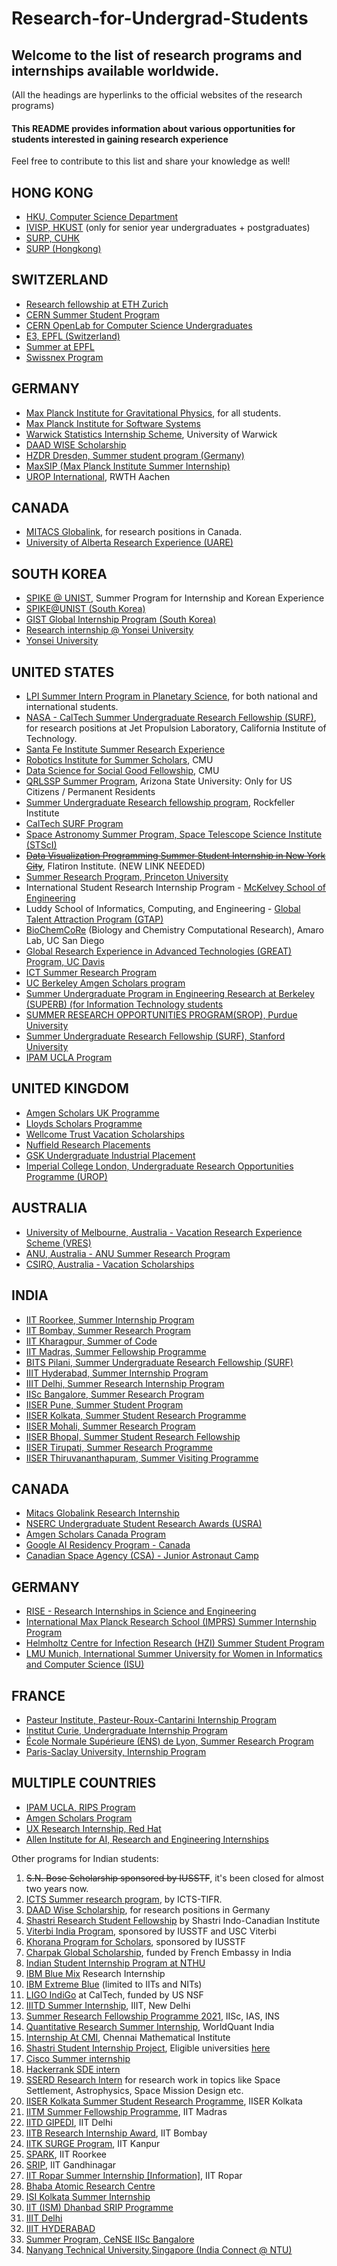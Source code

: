 # Research-for-Undergrad-Students

## Welcome to the list of research programs and internships available worldwide. <br>
(All the headings are hyperlinks to the official websites of the research programs)

#### This README provides information about various opportunities for students interested in gaining research experience <br>
Feel free to contribute to this list and share your knowledge as well!

## HONG KONG 
  * [HKU, Computer Science Department](https://www.cs.hku.hk/rintern/)
  * [IVISP, HKUST](https://pg.ust.hk/ivisp) (only for senior year undergraduates + postgraduates)
  * [SURP, CUHK](http://www.summer.cuhk.edu.hk/surp/)
  * [SURP (Hongkong)](http://www.summer.cuhk.edu.hk/surp/?fbclid=IwAR0-H6g4x7UetRxFQkcnK95zvgjkp81TjgCZlBgv-NjrRSxWiOxy84TZuhw)

## SWITZERLAND
  * [Research fellowship at ETH Zurich](https://www.inf.ethz.ch/studies/summer-research-fellowship.html) 
  * [CERN Summer Student Program](https://careers.cern/summer)  
  * [CERN OpenLab for Computer Science Undergraduates](https://openlab.cern/education)
  * [E3, EPFL (Switzerland)](https://eee.epfl.ch/)
  * [Summer at EPFL](https://summer.epfl.ch/)
  * [Swissnex Program](https://swissnex.org/india/thinkswiss/)

## GERMANY
  * [Max Planck Institute for Gravitational Physics](https://www.aei.mpg.de/student-internships), for all students. 
  * [Max Planck Institute for Software Systems](https://apply.mpi-sws.org/register/internship/)
  * [Warwick Statistics Internship Scheme](https://warwick.ac.uk/fac/sci/statistics/research/internships/), University of Warwick
  * [DAAD WISE Scholarship](https://www2.daad.de/deutschland/stipendium/datenbank/en/21148-scholarship-database/?detail=50015295)
  * [HZDR Dresden, Summer student program (Germany)](https://www.hzdr.de/db/Cms?pOid=34387&pNid=2519)
  * [MaxSIP (Max Planck Institute Summer Internship)](https://imprs-ls.opencampus.net/en/maxsip_application_info)
  * [UROP International](http://www.rwth-aachen.de/cms/root/Forschung/Angebote-fuer-Forschende/Angebote-fuer-Studierende/UROP/UROP-INternational/~wnr/Informationen-fuer-Studierende/?lidx=1), RWTH Aachen

## CANADA
  * [MITACS Globalink](https://www.mitacs.ca/en/programs/globalink/globalink-research-internship), for research positions in Canada.
  * [University of Alberta Research Experience (UARE)](https://www.ualberta.ca/admissions-programs/visiting-student-and-internship-programs/research-internships/ualberta-research-experience/index.html)

## SOUTH KOREA
  * [SPIKE @ UNIST](https://spike.unist.ac.kr:10449/02_learn/learn03.php), Summer Program for Internship and Korean Experience
  * [SPIKE@UNIST (South Korea)](https://spike.unist.ac.kr:10449/02_learn/learn03.php)
  * [GIST Global Internship Program (South Korea)](https://www.gist.ac.kr/en/html/sub07/0702.html)
  * [Research internship @ Yonsei University](https://summer.yonsei.ac.kr/home/program/internship02.asp)
  * [Yonsei University](https://summer.yonsei.ac.kr/home/program/internship02.asp)
 
## UNITED STATES 
  * [LPI Summer Intern Program in Planetary Science](https://www.lpi.usra.edu/lpiintern/application/), for both national and international students.
  * [NASA - CalTech Summer Undergraduate Research Fellowship (SURF)](https://www.jpl.nasa.gov/edu/intern/apply/caltech-summer-undergraduate-research-fellowship/), for research positions at Jet Propulsion Laboratory, California Institute of Technology.
  * [Santa Fe Institute Summer Research Experience](https://www.santafe.edu/engage/learn/programs/undergraduate-complexity-research)
  * [Robotics Institute for Summer Scholars](https://riss.ri.cmu.edu/), CMU 
  * [Data Science for Social Good Fellowship](https://www.dssgfellowship.org/), CMU 
  * [QRLSSP Summer Program](https://qrlssp.asu.edu/summerprogram), Arizona State University: Only for US Citizens / Permanent Residents
  * [Summer Undergraduate Research fellowship program](https://www.rockefeller.edu/education-and-training/surf/), Rockfeller Institute
  * [CalTech SURF Program](https://sfp.caltech.edu/undergraduate-research/programs/surf/application_information)
  * [Space Astronomy Summer Program, Space Telescope Science Institute (STScI)](http://www.stsci.edu/opportunities/space-astronomy-summer-program)
  * ~~[Data Visualization Programming Summer Student Internship in New York City](https://simonsfoundation.wd1.myworkdayjobs.com/en-US/simonsfoundationcareers/job/162-Fifth-Avenue/Data-Visualization-Intern--SCC_R0000579)~~, Flatiron Institute. (NEW LINK NEEDED)
  * [Summer Research Program, Princeton University](https://undergraduateresearch.princeton.edu/programs/summer-programs?field_princeton_status_eligibili_value=Non-Princeton+undergrads&field_class_year_eligibility_value=Juniors&field_division_value=Engineering)
  * International Student Research Internship Program - [McKelvey School of Engineering](https://engineering.wustl.edu/academics/undergraduate-research/international-student-research-internship-program.html)
  * Luddy School of Informatics, Computing, and Engineering - [Global Talent Attraction Program (GTAP)](https://luddy.indiana.edu/research/student-research/fellowship.html)
  * [BioChemCoRe](https://biochemcore.ucsd.edu/) (Biology and Chemistry Computational Research), Amaro Lab, UC San Diego 
  * [Global Research Experience in Advanced Technologies (GREAT) Program, UC Davis](https://great.ucdavis.edu/)
  * [ICT Summer Research Program](https://ict.usc.edu/academics/internships/application/)
  * [UC Berkeley Amgen Scholars program](https://amgenscholars.berkeley.edu/)
  * [Summer Undergraduate Program in Engineering Research at Berkeley (SUPERB) (for Information Technology students](https://eecs.berkeley.edu/resources/undergrads/research/superb)
  * [SUMMER RESEARCH OPPORTUNITIES PROGRAM(SROP), Purdue University](https://www.purdue.edu/gradschool/diversity/programs/summer-research-opportunities-program/)
  * [Summer Undergraduate Research Fellowship (SURF), Stanford University](https://engineering.stanford.edu/students-academics/equity-and-inclusion-initiatives/prospective-graduate-programs/summer)
  * [IPAM UCLA Program](http://www.ipam.ucla.edu/programs/student-research-programs/)

## UNITED KINGDOM
  * [Amgen Scholars UK Programme](http://www.amgenscholars.medschl.cam.ac.uk/)
  * [Lloyds Scholars Programme](https://www.lloyds-scholars.com/)
  * [Wellcome Trust Vacation Scholarships](https://wellcome.ac.uk/funding/schemes/vacation-scholarships)
  * [Nuffield Research Placements](https://www.nuffieldfoundation.org/students-teachers/research-placements)
  * [GSK Undergraduate Industrial Placement](https://www.gsk.com/en-gb/careers/early-talent-opportunities/undergraduate-industrial-placement/)
  * [Imperial College London, Undergraduate Research Opportunities Programme (UROP)](https://www.imperial.ac.uk/students/ug/urop/)



## AUSTRALIA
  * [University of Melbourne, Australia - Vacation Research Experience Scheme (VRES)](https://ms.unimelb.edu.au/engage/vacation-scholarships/vacation-scholarships-projects)
  * [ANU, Australia - ANU Summer Research Program](https://science.anu.edu.au/summer-research-scholars-program-application)
  * [CSIRO, Australia - Vacation Scholarships](https://www.csiro.au/en/careers/scholarships-student-opportunities/undergraduate-studentships/undergraduate-vacation-studentships)


## INDIA
  * [IIT Roorkee, Summer Internship Program](https://www.iitr.ac.in/academics/internship/pages/index.html)
  * [IIT Bombay, Summer Research Program](https://www.ircc.iitb.ac.in/IRCC-Webpage/rnd/SummerResearchInternship)
  * [IIT Kharagpur, Summer of Code](https://summerofcode.in/)
  * [IIT Madras, Summer Fellowship Programme](https://sfp.iitm.ac.in/)
  * [BITS Pilani, Summer Undergraduate Research Fellowship (SURF)](https://www.bits-pilani.ac.in/pilani/summerresearchfellowship)
  * [IIIT Hyderabad, Summer Internship Program](https://www.iith.ac.in/news/2023/02/03/Summer-Undergraduate-Research-Exposure/)
  * [IIIT Delhi, Summer Research Internship Program](https://www.iiitd.ac.in/)
  * [IISc Bangalore, Summer Research Program](https://www.iisc.ac.in/)
  * [IISER Pune, Summer Student Program](https://www.iiserpune.ac.in/)
  * [IISER Kolkata, Summer Student Research Programme](https://www.iiserkol.ac.in/)
  * [IISER Mohali, Summer Research Program](https://www.iisermohali.ac.in/)
  * [IISER Bhopal, Summer Student Research Fellowship](https://www.iiserb.ac.in/)
  * [IISER Tirupati, Summer Research Programme](https://www.iisertirupati.ac.in/)
  * [IISER Thiruvananthapuram, Summer Visiting Programme](https://www.iisertvm.ac.in/)

## CANADA
  * [Mitacs Globalink Research Internship](https://www.mitacs.ca/en/programs/globalink/globalink-research-internship)
  * [NSERC Undergraduate Student Research Awards (USRA)](https://www.nserc-crsng.gc.ca/Students-Etudiants/UG-PC/USRA-BRPC_eng.asp)
  * [Amgen Scholars Canada Program](https://amgenscholars.ca/)
  * [Google AI Residency Program - Canada](https://sites.research.google/residency/)
  * [Canadian Space Agency (CSA) - Junior Astronaut Camp](https://www.asc-csa.gc.ca/eng/astronauts/junior-astronauts/camp.asp)

## GERMANY
  * [RISE - Research Internships in Science and Engineering](https://www.daad.de/rise/en/)
  * [International Max Planck Research School (IMPRS) Summer Internship Program](https://www.imprs-cs.de/summer-internships)
  * [Helmholtz Centre for Infection Research (HZI) Summer Student Program](https://www.helmholtz-hzi.de/en/research/research_schools/school_of_infection_research/internships/summer_student_program/)
  * [LMU Munich, International Summer University for Women in Informatics and Computer Science (ISU)](https://www.wimi.ovgu.de/wimi_international/ISU.html)

## FRANCE
  * [Pasteur Institute, Pasteur-Roux-Cantarini Internship Program](https://www.pasteur.fr/en/education/robert-cantarini-internship-program)
  * [Institut Curie, Undergraduate Internship Program](https://training.curie.fr/article502.html)
  * [École Normale Supérieure (ENS) de Lyon, Summer Research Program](https://www.ens.psl.eu/summer-research-programme)
  * [Paris-Saclay University, Internship Program](https://www.universite-paris-saclay.fr/en/education/doctoral-studies/internship-bourses)

## MULTIPLE COUNTRIES

  * [IPAM UCLA, RIPS Program](http://www.ipam.ucla.edu/programs/student-research-programs/)
  * [Amgen Scholars Program](https://amgenscholars.com/)
  * [UX Research Internship, Red Hat](https://us-redhat.icims.com/jobs/83084/remote-us-nc/job)
  * [Allen Institute for AI, Research and Engineering Internships](https://allenai.org/internships)


Other programs for Indian students:

1. ~~S.N. Bose Scholarship sponsored by IUSSTF~~, it's been closed for almost two years now.
2. [ICTS Summer research program](https://www.icts.res.in/academic/summer-research-program), by ICTS-TIFR.
3. [DAAD Wise Scholarship](https://www.daad.de/go/en/stipa50015295), for research positions in Germany
4. [Shastri Research Student Fellowship](https://www.shastriinstitute.org/shastri-research-student-fellowship) by Shastri Indo-Canadian Institute
5. [Viterbi India Program](https://iusstf.org/iusstf-viterbi-program), sponsored by IUSSTF and USC Viterbi
6. [Khorana Program for Scholars](https://www.iusstf.org/program/khorana-program-for-scholars), sponsored by IUSSTF
8. [Charpak Global Scholarship](https://www.inde.campusfrance.org/charpak-lab-scholarship), funded by French Embassy in India
9. [Indian Student Internship Program at NTHU](http://oga.nthu.edu.tw/news.php?id=233&lang=en)
10. [IBM Blue Mix](https://researcher.watson.ibm.com/researcher/view_group_subpage.php?id=8101) Research Internship
11. [IBM Extreme Blue](http://www-07.ibm.com/employment/in/students/extreme-blue/index.html) (limited to IITs and NITs)
12. [LIGO IndiGo](http://jobs.gw-indigo.org/tiki-index.php?page=LIGO-IndIGO+Summer+Students+Program) at CalTech, funded by US NSF
13. [IIITD Summer Internship](https://www.iiitd.ac.in/placement/internships), IIIT, New Delhi
14. [Summer Research Fellowship Programme 2021](https://webjapps.ias.ac.in/fellowship2022/index.html), IISc, IAS, INS
15. [Quantitative Research Summer Internship](https://websim.worldquantchallenge.com/en/cms/wqc/summerprograms/india/), WorldQuant India
16. [Internship At CMI](https://www.cmi.ac.in/admissions/internships.php), Chennai Mathematical Institute
17. [Shastri Student Internship Project](https://www.shastriinstitute.org/Shastri_Student_Internship_Project), Eligible universities [here](https://www.shastriinstitute.org/member-council)
18. [Cisco Summer internship](https://jobs.cisco.com/jobs/ProjectDetail/Software-Engineer-Bachelor-s-Intern-United-States/1295250?source=Pitt+CSC&tags=CDC+SnNG+students-and-new-graduate-programs)
19. [Hackerrank SDE intern](https://breakinghierarchy.com/hackerrank-sde-intern/)
20. [SSERD Research Intern](https://www.sserd.org/internship/) for research work in topics like Space Settlement, Astrophysics, Space Mission Design etc.
21. [IISER Kolkata Summer Student Research Programme](https://www.iiserkol.ac.in/~summer.research/), IISER Kolkata
22. [IITM Summer Fellowship Programme](https://sfp.iitm.ac.in), IIT Madras
23. [IITD GIPEDI](https://web.iitd.ac.in/~subrat/SummerInternshipRules.htm), IIT Delhi
24. [IITB Research Internship Award](http://www.iitb.ac.in/en/education/research-internship), IIT Bombay
25. [IITK SURGE Program](http://surge.iitk.ac.in/about.html), IIT Kanpur
26. [SPARK](http://spark.iitr.ac.in/), IIT Roorkee
27. [SRIP](https://srip.iitgn.ac.in/info/), IIT Gandhinagar
28. [IIT Ropar Summer Internship](https://onlineportal.iitrpr.ac.in/sia-21)[ [Information]](https://www.iitrpr.ac.in/sites/default/files/Advertisement%20for%20Summer%20Internship%202021.pdf), IIT Ropar
29. [Bhaba Atomic Research Centre](http://www.barc.gov.in/student/)
30. [ISI Kolkata Summer Internship](https://www.isical.ac.in/~rcbose/internship/index.html)
31. [IIT (ISM) Dhanbad SRIP Programme](https://www.iitism.ac.in/deans/research/SRIP.php)
32. [IIIT Delhi](https://www.iiitd.ac.in/placement/summer-internships)
33. [IIIT HYDERABAD](https://ihub-data.iiit.ac.in/programs/events/shristi-23/)
34. [Summer Program, CeNSE IISc Bangalore](http://www.cense.iisc.ac.in/content/summer-program)
36. [Nanyang Technical University,Singapore (India Connect @ NTU)](https://www.ntu.edu.sg/about-us/global/india-connect-ntu)


